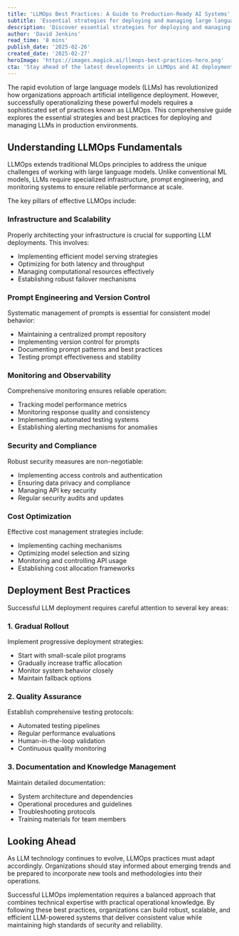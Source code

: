 ```yaml
---
title: 'LLMOps Best Practices: A Guide to Production-Ready AI Systems'
subtitle: 'Essential strategies for deploying and managing large language models at scale'
description: 'Discover essential strategies for deploying and managing large language models in production environments. This comprehensive guide covers infrastructure requirements, prompt engineering, monitoring systems, security considerations, and cost optimization techniques for successful LLMOps implementation.'
author: 'David Jenkins'
read_time: '8 mins'
publish_date: '2025-02-26'
created_date: '2025-02-27'
heroImage: 'https://images.magick.ai/llmops-best-practices-hero.png'
cta: 'Stay ahead of the latest developments in LLMOps and AI deployment strategies. Follow us on LinkedIn for regular updates, expert insights, and exclusive content that will help you optimize your AI operations.'
---
```


The rapid evolution of large language models (LLMs) has revolutionized how organizations approach artificial intelligence deployment. However, successfully operationalizing these powerful models requires a sophisticated set of practices known as LLMOps. This comprehensive guide explores the essential strategies and best practices for deploying and managing LLMs in production environments.

## Understanding LLMOps Fundamentals

LLMOps extends traditional MLOps principles to address the unique challenges of working with large language models. Unlike conventional ML models, LLMs require specialized infrastructure, prompt engineering, and monitoring systems to ensure reliable performance at scale.

The key pillars of effective LLMOps include:

### Infrastructure and Scalability

Properly architecting your infrastructure is crucial for supporting LLM deployments. This involves:

- Implementing efficient model serving strategies
- Optimizing for both latency and throughput
- Managing computational resources effectively
- Establishing robust failover mechanisms

### Prompt Engineering and Version Control

Systematic management of prompts is essential for consistent model behavior:

- Maintaining a centralized prompt repository
- Implementing version control for prompts
- Documenting prompt patterns and best practices
- Testing prompt effectiveness and stability

### Monitoring and Observability

Comprehensive monitoring ensures reliable operation:

- Tracking model performance metrics
- Monitoring response quality and consistency
- Implementing automated testing systems
- Establishing alerting mechanisms for anomalies

### Security and Compliance

Robust security measures are non-negotiable:

- Implementing access controls and authentication
- Ensuring data privacy and compliance
- Managing API key security
- Regular security audits and updates

### Cost Optimization

Effective cost management strategies include:

- Implementing caching mechanisms
- Optimizing model selection and sizing
- Monitoring and controlling API usage
- Establishing cost allocation frameworks

## Deployment Best Practices

Successful LLM deployment requires careful attention to several key areas:

### 1. Gradual Rollout

Implement progressive deployment strategies:

- Start with small-scale pilot programs
- Gradually increase traffic allocation
- Monitor system behavior closely
- Maintain fallback options

### 2. Quality Assurance

Establish comprehensive testing protocols:

- Automated testing pipelines
- Regular performance evaluations
- Human-in-the-loop validation
- Continuous quality monitoring

### 3. Documentation and Knowledge Management

Maintain detailed documentation:

- System architecture and dependencies
- Operational procedures and guidelines
- Troubleshooting protocols
- Training materials for team members

## Looking Ahead

As LLM technology continues to evolve, LLMOps practices must adapt accordingly. Organizations should stay informed about emerging trends and be prepared to incorporate new tools and methodologies into their operations.

Successful LLMOps implementation requires a balanced approach that combines technical expertise with practical operational knowledge. By following these best practices, organizations can build robust, scalable, and efficient LLM-powered systems that deliver consistent value while maintaining high standards of security and reliability.